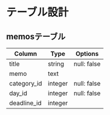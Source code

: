 # テーブル設計

## memosテーブル

| Column         | Type       | Options                        |
| -------------- | ---------- | ------------------------------ |
| title          | string     | null: false                    |
| memo           | text       |                                |
| category_id    | integer    | null: false                    |
| day_id         | integer    | null: false                    |
| deadline_id    | integer    |                                |

